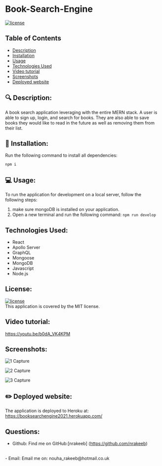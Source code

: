 # Book-Search-Engine

  [![license](https://img.shields.io/badge/license-MIT-green)](https://shields.io)

  ## Table of Contents
  - [Description](#description)
  - [Installation](#installation)
  - [Usage](#usage)
  - [Technologies Used](#technologies-used)
  - [Video tutorial](#video-tutorial)
  - [Screenshots](#screenshots)
  - [Deployed website](#️-deployed-website)

 
  ## 🔍 Description:
  A book search application leveraging with the entire MERN stack. A user is able to sign up, login, and search for books. They are also able to save books they would like to read in the future as well as removing them from their list. 

 
  ## 💾 Installation:
  Run the following command to install all dependencies: 
  
  `npm i`
  
  ## 💻 Usage:
  To run the application for development on a local server, follow the following steps:
  1. make sure mongoDB is installed on your application.
  2. Open a new terminal and run the following command: `npm run develop`
 
  ## Technologies Used:
  - React
  - Apollo Server
  - GraphQL
  - Mongoose
  - MongoDB
  - Javascript
  - Node.js

  ## License:
  [![license](https://img.shields.io/badge/license-MIT-green)](https://shields.io)
  <br/>
  This application is covered by the MIT license.

  ## Video tutorial:
  https://youtu.be/b0dA_VK4KPM

  ## Screenshots:
  ![1 Capture](https://user-images.githubusercontent.com/82734765/146088776-0a240a14-4ab7-4645-b5c2-c26b40bceb11.JPG)
  
  ![2 Capture](https://user-images.githubusercontent.com/82734765/146088796-18bf2c35-f542-464b-bb4a-62ca9dd3e479.JPG)
  
  ![3 Capture](https://user-images.githubusercontent.com/82734765/146088818-ea7d36c9-d389-439f-b30b-8e3a40147d50.JPG)


  ## ✏️ Deployed website:
  The application is deployed to Heroku at: https://booksearchengine2021.herokuapp.com/

  ## Questions:

  - Github: 
  Find me on GitHub:[nrakeeb] (https://github.com/nrakeeb)
  <br>
  - Email: 
  Email me on: nouha_rakeeb@hotmail.co.uk 
  
